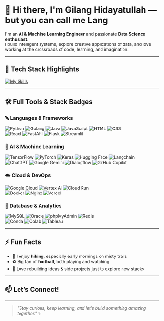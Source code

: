 # 👋 Hi there, I'm Gilang Hidayatullah — but you can call me **Lang**

I'm an **AI & Machine Learning Engineer** and passionate **Data Science enthusiast**.  
I build intelligent systems, explore creative applications of data, and love working at the crossroads of code, learning, and imagination.

---

## 🧠 Tech Stack Highlights

[![My Skills](https://skillicons.dev/icons?i=py,go,java,js,html,css,react,fastapi,flask,docker,tensorflow,pytorch,mysql,redis,github,git,vscode,gcp,vercel,figma,nginx,anaconda&perline=10)](https://skillicons.dev)

---

## 🛠️ Full Tools & Stack Badges

### 🔤 Languages & Frameworks  
![Python](https://img.shields.io/badge/-Python-3776AB?style=for-the-badge&logo=python&logoColor=white) ![Golang](https://img.shields.io/badge/-Golang-00ADD8?style=for-the-badge&logo=go&logoColor=white) ![Java](https://img.shields.io/badge/-Java-007396?style=for-the-badge&logo=java&logoColor=white) ![JavaScript](https://img.shields.io/badge/-JavaScript-F7DF1E?style=for-the-badge&logo=javascript&logoColor=black) ![HTML](https://img.shields.io/badge/-HTML-E34F26?style=for-the-badge&logo=html5&logoColor=white) ![CSS](https://img.shields.io/badge/-CSS-1572B6?style=for-the-badge&logo=css3&logoColor=white)  
![React](https://img.shields.io/badge/React-20232A?style=for-the-badge&logo=react&logoColor=61DAFB) ![FastAPI](https://img.shields.io/badge/fastapi-109989?style=for-the-badge&logo=FASTAPI&logoColor=white) ![Flask](https://img.shields.io/badge/Flask-000000?style=for-the-badge&logo=flask&logoColor=white) ![Streamlit](https://img.shields.io/badge/Streamlit-FF4B4B?style=for-the-badge&logo=streamlit&logoColor=white)

### 🤖 AI & Machine Learning  
![TensorFlow](https://img.shields.io/badge/TensorFlow-FF6F00?style=for-the-badge&logo=tensorflow&logoColor=white) ![PyTorch](https://img.shields.io/badge/PyTorch-EE4C2C?style=for-the-badge&logo=pytorch&logoColor=white) ![Keras](https://img.shields.io/badge/Keras-FF0000?style=for-the-badge&logo=keras&logoColor=white) ![Hugging Face](https://img.shields.io/badge/-HuggingFace-FDEE21?style=for-the-badge&logo=HuggingFace&logoColor=black) ![Langchain](https://img.shields.io/badge/langchain-1C3C3C?style=for-the-badge&logo=langchain&logoColor=white)  
![ChatGPT](https://img.shields.io/badge/ChatGPT-74aa9c?style=for-the-badge&logo=openai&logoColor=white) ![Google Gemini](https://img.shields.io/badge/Google%20Gemini-8E75B2?style=for-the-badge&logo=googlegemini&logoColor=white) ![Dialogflow](https://img.shields.io/badge/dialogflow-FF9800?style=for-the-badge&logo=dialogflow&logoColor=white) ![GitHub Copilot](https://img.shields.io/badge/github%20copilot-000000?style=for-the-badge&logo=githubcopilot&logoColor=white)

### ☁️ Cloud & DevOps  
![Google Cloud](https://img.shields.io/badge/Google_Cloud-4285F4?style=for-the-badge&logo=google-cloud&logoColor=white) ![Vertex AI](https://img.shields.io/badge/Vertex%20AI-4285F4?style=for-the-badge&logo=googlecloud&logoColor=white) ![Cloud Run](https://img.shields.io/badge/Cloud%20Run-4285F4?style=for-the-badge&logo=googlecloudrun&logoColor=white)  
![Docker](https://img.shields.io/badge/Docker-2CA5E0?style=for-the-badge&logo=docker&logoColor=white) ![Nginx](https://img.shields.io/badge/Nginx-009639?style=for-the-badge&logo=nginx&logoColor=white) ![Vercel](https://img.shields.io/badge/Vercel-000000?style=for-the-badge&logo=vercel&logoColor=white)

### 💾 Database & Analytics  
![MySQL](https://img.shields.io/badge/MySQL-005C84?style=for-the-badge&logo=mysql&logoColor=white) ![Oracle](https://img.shields.io/badge/Oracle-F80000?style=for-the-badge&logo=Oracle&logoColor=white) ![phpMyAdmin](https://img.shields.io/badge/phpmyadmin-6C78AF?style=for-the-badge&logo=phpmyadmin&logoColor=white) ![Redis](https://img.shields.io/badge/redis-%23DD0031.svg?&style=for-the-badge&logo=redis&logoColor=white)  
![Conda](https://img.shields.io/badge/conda-342B029.svg?&style=for-the-badge&logo=anaconda&logoColor=white) ![Colab](https://img.shields.io/badge/Colab-F9AB00?style=for-the-badge&logo=googlecolab&color=525252) ![Tableau](https://img.shields.io/badge/Tableau-E97627?style=for-the-badge&logo=Tableau&logoColor=white)

---

## ⚡ Fun Facts  

- 🥾 I enjoy **hiking**, especially early mornings on misty trails  
- ⚽ Big fan of **football**, both playing and watching  
- 🧪 Love rebuilding ideas & side projects just to explore new stacks

---

## 📫 Let’s Connect!  

---

> _"Stay curious, keep learning, and let’s build something amazing together."_ ✨
